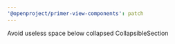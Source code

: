 ```yaml
---
'@openproject/primer-view-components': patch
---
```


Avoid useless space below collapsed CollapsibleSection
